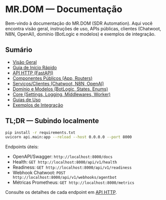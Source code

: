 # MR.DOM — Documentação

Bem-vindo à documentação do MR.DOM (SDR Automation). Aqui você encontra visão geral, instruções de uso, APIs públicas, clientes (Chatwoot, N8N, OpenAI), domínio (BotLogic e modelos) e exemplos de integração.

## Sumário

- [Visão Geral](./overview.md)
- [Guia de Início Rápido](./getting-started.md)
- [API HTTP (FastAPI)](./api.md)
- [Componentes Públicos (App, Routers)](./components.md)
- [Serviços/Clientes (Chatwoot, N8N, OpenAI)](./services.md)
- [Domínio e Modelos (BotLogic, States, Enums)](./domain.md)
- [Core (Settings, Logging, Middlewares, Worker)](./core.md)
- [Guias de Uso](./usage-guides.md)
- [Exemplos de Integração](./examples.md)

## TL;DR — Subindo localmente

```bash
pip install -r requirements.txt
uvicorn api.main:app --reload --host 0.0.0.0 --port 8000
```

Endpoints úteis:

- OpenAPI/Swagger: `http://localhost:8000/docs`
- Health: `GET http://localhost:8000/api/v1/health`
- Readiness: `GET http://localhost:8000/api/v1/readiness`
- Webhook Chatwoot: `POST http://localhost:8000/api/v1/webhooks/agentbot`
- Métricas Prometheus: `GET http://localhost:8000/metrics`

Consulte os detalhes de cada endpoint em [API HTTP](./api.md).

